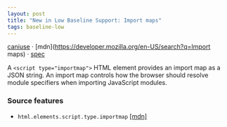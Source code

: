 ```yaml
---
layout: post
title: "New in Low Baseline Support: Import maps"
tags: baseline-low
---
```


[caniuse](https://caniuse.com/?search=import-maps) · [mdn](https://developer.mozilla.org/en-US/search?q=Import maps) · [spec](https://html.spec.whatwg.org/multipage/webappapis.html#import-maps)

A `<script type="importmap">` HTML element provides an import map as a JSON string. An import map controls how the browser should resolve module specifiers when importing JavaScript modules.

### Source features

- ``html.elements.script.type.importmap`` [[mdn]](https://developer.mozilla.org/en-US/search?q=html.elements.script.type.importmap)
